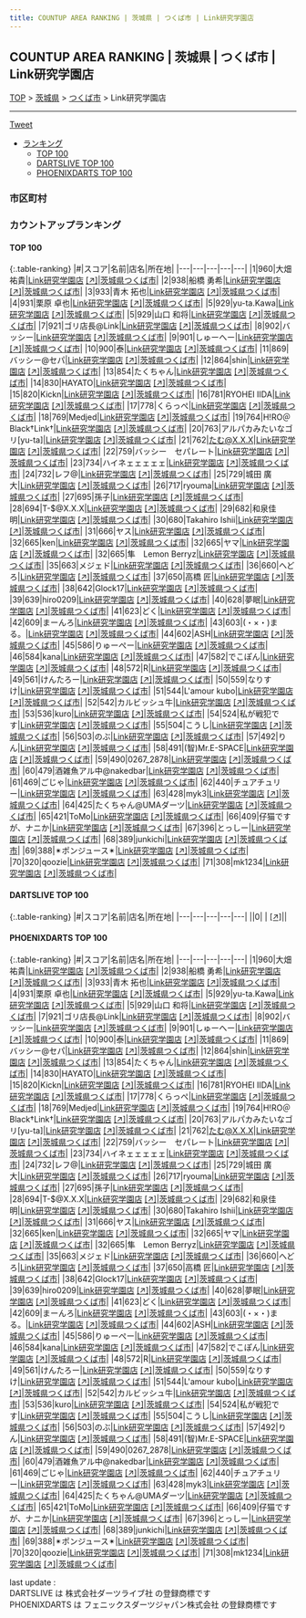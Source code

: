 ```yaml
---
title: COUNTUP AREA RANKING | 茨城県 | つくば市 | Link研究学園店
---
```

## COUNTUP AREA RANKING | 茨城県 | つくば市 | Link研究学園店

[TOP](/darts/rank/) > [茨城県](/darts/rank/茨城県/) > [つくば市](/darts/rank/茨城県/つくば市/) > Link研究学園店

___

<a href="https://twitter.com/share?ref_src=twsrc%5Etfw" data-text="COUNTUP AREA RANKING | 茨城県つくば市Link研究学園店" class="twitter-share-button" data-hashtags="DARTSLIVE,PHOENIXDARTS,darts,ダーツ" data-show-count="false">Tweet</a>

* [ランキング](#カウントアップランキング)
    * [TOP 100](#top-100)
    * [DARTSLIVE TOP 100](#dartslive-top-100)
    * [PHOENIXDARTS TOP 100](#phoenixdarts-top-100)

### 市区町村

<ul>

</ul>

### カウントアップランキング

#### TOP 100



{:.table-ranking}
|#|スコア|名前|店名|所在地|
|---|---|---|---|---|
|1|960|<span class="rank-name-pd"><span class="pro-icon-pd"></span>大畑 祐貴</span>|<a href="/darts/rank/shops/71917.html">Link研究学園店</a> <a href="https://vs.phoenixdarts.com/jp/shop/shopDetailInfo/s_71917?s_seq=71917">[↗]</a>|<a href="/darts/rank/茨城県/つくば市">茨城県つくば市</a>|
|2|938|<span class="rank-name-pd"><span class="pro-icon-pd"></span>船橋 勇希</span>|<a href="/darts/rank/shops/71917.html">Link研究学園店</a> <a href="https://vs.phoenixdarts.com/jp/shop/shopDetailInfo/s_71917?s_seq=71917">[↗]</a>|<a href="/darts/rank/茨城県/つくば市">茨城県つくば市</a>|
|3|933|<span class="rank-name-pd"><span class="pro-icon-pd"></span>青木 拓也</span>|<a href="/darts/rank/shops/71917.html">Link研究学園店</a> <a href="https://vs.phoenixdarts.com/jp/shop/shopDetailInfo/s_71917?s_seq=71917">[↗]</a>|<a href="/darts/rank/茨城県/つくば市">茨城県つくば市</a>|
|4|931|<span class="rank-name-pd"><span class="pro-icon-pd"></span>栗原 卓也</span>|<a href="/darts/rank/shops/71917.html">Link研究学園店</a> <a href="https://vs.phoenixdarts.com/jp/shop/shopDetailInfo/s_71917?s_seq=71917">[↗]</a>|<a href="/darts/rank/茨城県/つくば市">茨城県つくば市</a>|
|5|929|<span class="rank-name-pd">yu-ta.Kawa</span>|<a href="/darts/rank/shops/71917.html">Link研究学園店</a> <a href="https://vs.phoenixdarts.com/jp/shop/shopDetailInfo/s_71917?s_seq=71917">[↗]</a>|<a href="/darts/rank/茨城県/つくば市">茨城県つくば市</a>|
|5|929|<span class="rank-name-pd"><span class="pro-icon-pd"></span>山口 和将</span>|<a href="/darts/rank/shops/71917.html">Link研究学園店</a> <a href="https://vs.phoenixdarts.com/jp/shop/shopDetailInfo/s_71917?s_seq=71917">[↗]</a>|<a href="/darts/rank/茨城県/つくば市">茨城県つくば市</a>|
|7|921|<span class="rank-name-pd">ゴリ店長@Link</span>|<a href="/darts/rank/shops/71917.html">Link研究学園店</a> <a href="https://vs.phoenixdarts.com/jp/shop/shopDetailInfo/s_71917?s_seq=71917">[↗]</a>|<a href="/darts/rank/茨城県/つくば市">茨城県つくば市</a>|
|8|902|<span class="rank-name-pd">バッシー</span>|<a href="/darts/rank/shops/71917.html">Link研究学園店</a> <a href="https://vs.phoenixdarts.com/jp/shop/shopDetailInfo/s_71917?s_seq=71917">[↗]</a>|<a href="/darts/rank/茨城県/つくば市">茨城県つくば市</a>|
|9|901|<span class="rank-name-pd">しゅーへー</span>|<a href="/darts/rank/shops/71917.html">Link研究学園店</a> <a href="https://vs.phoenixdarts.com/jp/shop/shopDetailInfo/s_71917?s_seq=71917">[↗]</a>|<a href="/darts/rank/茨城県/つくば市">茨城県つくば市</a>|
|10|900|<span class="rank-name-pd">泰</span>|<a href="/darts/rank/shops/71917.html">Link研究学園店</a> <a href="https://vs.phoenixdarts.com/jp/shop/shopDetailInfo/s_71917?s_seq=71917">[↗]</a>|<a href="/darts/rank/茨城県/つくば市">茨城県つくば市</a>|
|11|869|<span class="rank-name-pd">バッシー@セパ</span>|<a href="/darts/rank/shops/71917.html">Link研究学園店</a> <a href="https://vs.phoenixdarts.com/jp/shop/shopDetailInfo/s_71917?s_seq=71917">[↗]</a>|<a href="/darts/rank/茨城県/つくば市">茨城県つくば市</a>|
|12|864|<span class="rank-name-pd">shin</span>|<a href="/darts/rank/shops/71917.html">Link研究学園店</a> <a href="https://vs.phoenixdarts.com/jp/shop/shopDetailInfo/s_71917?s_seq=71917">[↗]</a>|<a href="/darts/rank/茨城県/つくば市">茨城県つくば市</a>|
|13|854|<span class="rank-name-pd">たくちゃん</span>|<a href="/darts/rank/shops/71917.html">Link研究学園店</a> <a href="https://vs.phoenixdarts.com/jp/shop/shopDetailInfo/s_71917?s_seq=71917">[↗]</a>|<a href="/darts/rank/茨城県/つくば市">茨城県つくば市</a>|
|14|830|<span class="rank-name-pd">HAYATO</span>|<a href="/darts/rank/shops/71917.html">Link研究学園店</a> <a href="https://vs.phoenixdarts.com/jp/shop/shopDetailInfo/s_71917?s_seq=71917">[↗]</a>|<a href="/darts/rank/茨城県/つくば市">茨城県つくば市</a>|
|15|820|<span class="rank-name-pd">Kickn</span>|<a href="/darts/rank/shops/71917.html">Link研究学園店</a> <a href="https://vs.phoenixdarts.com/jp/shop/shopDetailInfo/s_71917?s_seq=71917">[↗]</a>|<a href="/darts/rank/茨城県/つくば市">茨城県つくば市</a>|
|16|781|<span class="rank-name-pd">RYOHEI IIDA</span>|<a href="/darts/rank/shops/71917.html">Link研究学園店</a> <a href="https://vs.phoenixdarts.com/jp/shop/shopDetailInfo/s_71917?s_seq=71917">[↗]</a>|<a href="/darts/rank/茨城県/つくば市">茨城県つくば市</a>|
|17|778|<span class="rank-name-pd">くらっぺ</span>|<a href="/darts/rank/shops/71917.html">Link研究学園店</a> <a href="https://vs.phoenixdarts.com/jp/shop/shopDetailInfo/s_71917?s_seq=71917">[↗]</a>|<a href="/darts/rank/茨城県/つくば市">茨城県つくば市</a>|
|18|769|<span class="rank-name-pd">Medjed</span>|<a href="/darts/rank/shops/71917.html">Link研究学園店</a> <a href="https://vs.phoenixdarts.com/jp/shop/shopDetailInfo/s_71917?s_seq=71917">[↗]</a>|<a href="/darts/rank/茨城県/つくば市">茨城県つくば市</a>|
|19|764|<span class="rank-name-pd">H!RO＠Black†Link†</span>|<a href="/darts/rank/shops/71917.html">Link研究学園店</a> <a href="https://vs.phoenixdarts.com/jp/shop/shopDetailInfo/s_71917?s_seq=71917">[↗]</a>|<a href="/darts/rank/茨城県/つくば市">茨城県つくば市</a>|
|20|763|<span class="rank-name-pd">アルパカみたいなゴリ[yu-ta]</span>|<a href="/darts/rank/shops/71917.html">Link研究学園店</a> <a href="https://vs.phoenixdarts.com/jp/shop/shopDetailInfo/s_71917?s_seq=71917">[↗]</a>|<a href="/darts/rank/茨城県/つくば市">茨城県つくば市</a>|
|21|762|<span class="rank-name-pd">たむ@X.X.X</span>|<a href="/darts/rank/shops/71917.html">Link研究学園店</a> <a href="https://vs.phoenixdarts.com/jp/shop/shopDetailInfo/s_71917?s_seq=71917">[↗]</a>|<a href="/darts/rank/茨城県/つくば市">茨城県つくば市</a>|
|22|759|<span class="rank-name-pd">バッシー　セパレート</span>|<a href="/darts/rank/shops/71917.html">Link研究学園店</a> <a href="https://vs.phoenixdarts.com/jp/shop/shopDetailInfo/s_71917?s_seq=71917">[↗]</a>|<a href="/darts/rank/茨城県/つくば市">茨城県つくば市</a>|
|23|734|<span class="rank-name-pd">ハイネェェェェェ</span>|<a href="/darts/rank/shops/71917.html">Link研究学園店</a> <a href="https://vs.phoenixdarts.com/jp/shop/shopDetailInfo/s_71917?s_seq=71917">[↗]</a>|<a href="/darts/rank/茨城県/つくば市">茨城県つくば市</a>|
|24|732|<span class="rank-name-pd">レフ@</span>|<a href="/darts/rank/shops/71917.html">Link研究学園店</a> <a href="https://vs.phoenixdarts.com/jp/shop/shopDetailInfo/s_71917?s_seq=71917">[↗]</a>|<a href="/darts/rank/茨城県/つくば市">茨城県つくば市</a>|
|25|729|<span class="rank-name-pd"><span class="pro-icon-pd"></span>城田 廣大</span>|<a href="/darts/rank/shops/71917.html">Link研究学園店</a> <a href="https://vs.phoenixdarts.com/jp/shop/shopDetailInfo/s_71917?s_seq=71917">[↗]</a>|<a href="/darts/rank/茨城県/つくば市">茨城県つくば市</a>|
|26|717|<span class="rank-name-pd">ryouma</span>|<a href="/darts/rank/shops/71917.html">Link研究学園店</a> <a href="https://vs.phoenixdarts.com/jp/shop/shopDetailInfo/s_71917?s_seq=71917">[↗]</a>|<a href="/darts/rank/茨城県/つくば市">茨城県つくば市</a>|
|27|695|<span class="rank-name-pd">孫子</span>|<a href="/darts/rank/shops/71917.html">Link研究学園店</a> <a href="https://vs.phoenixdarts.com/jp/shop/shopDetailInfo/s_71917?s_seq=71917">[↗]</a>|<a href="/darts/rank/茨城県/つくば市">茨城県つくば市</a>|
|28|694|<span class="rank-name-pd">T-$@X.X.X</span>|<a href="/darts/rank/shops/71917.html">Link研究学園店</a> <a href="https://vs.phoenixdarts.com/jp/shop/shopDetailInfo/s_71917?s_seq=71917">[↗]</a>|<a href="/darts/rank/茨城県/つくば市">茨城県つくば市</a>|
|29|682|<span class="rank-name-pd">和泉佳明</span>|<a href="/darts/rank/shops/71917.html">Link研究学園店</a> <a href="https://vs.phoenixdarts.com/jp/shop/shopDetailInfo/s_71917?s_seq=71917">[↗]</a>|<a href="/darts/rank/茨城県/つくば市">茨城県つくば市</a>|
|30|680|<span class="rank-name-pd">Takahiro Ishii</span>|<a href="/darts/rank/shops/71917.html">Link研究学園店</a> <a href="https://vs.phoenixdarts.com/jp/shop/shopDetailInfo/s_71917?s_seq=71917">[↗]</a>|<a href="/darts/rank/茨城県/つくば市">茨城県つくば市</a>|
|31|666|<span class="rank-name-pd">ヤス</span>|<a href="/darts/rank/shops/71917.html">Link研究学園店</a> <a href="https://vs.phoenixdarts.com/jp/shop/shopDetailInfo/s_71917?s_seq=71917">[↗]</a>|<a href="/darts/rank/茨城県/つくば市">茨城県つくば市</a>|
|32|665|<span class="rank-name-pd">ken</span>|<a href="/darts/rank/shops/71917.html">Link研究学園店</a> <a href="https://vs.phoenixdarts.com/jp/shop/shopDetailInfo/s_71917?s_seq=71917">[↗]</a>|<a href="/darts/rank/茨城県/つくば市">茨城県つくば市</a>|
|32|665|<span class="rank-name-pd">ヤマ</span>|<a href="/darts/rank/shops/71917.html">Link研究学園店</a> <a href="https://vs.phoenixdarts.com/jp/shop/shopDetailInfo/s_71917?s_seq=71917">[↗]</a>|<a href="/darts/rank/茨城県/つくば市">茨城県つくば市</a>|
|32|665|<span class="rank-name-pd">隼　Lemon Berryz</span>|<a href="/darts/rank/shops/71917.html">Link研究学園店</a> <a href="https://vs.phoenixdarts.com/jp/shop/shopDetailInfo/s_71917?s_seq=71917">[↗]</a>|<a href="/darts/rank/茨城県/つくば市">茨城県つくば市</a>|
|35|663|<span class="rank-name-pd">メジェド</span>|<a href="/darts/rank/shops/71917.html">Link研究学園店</a> <a href="https://vs.phoenixdarts.com/jp/shop/shopDetailInfo/s_71917?s_seq=71917">[↗]</a>|<a href="/darts/rank/茨城県/つくば市">茨城県つくば市</a>|
|36|660|<span class="rank-name-pd">へどろ</span>|<a href="/darts/rank/shops/71917.html">Link研究学園店</a> <a href="https://vs.phoenixdarts.com/jp/shop/shopDetailInfo/s_71917?s_seq=71917">[↗]</a>|<a href="/darts/rank/茨城県/つくば市">茨城県つくば市</a>|
|37|650|<span class="rank-name-pd"><span class="pro-icon-pd"></span>高橋 匠</span>|<a href="/darts/rank/shops/71917.html">Link研究学園店</a> <a href="https://vs.phoenixdarts.com/jp/shop/shopDetailInfo/s_71917?s_seq=71917">[↗]</a>|<a href="/darts/rank/茨城県/つくば市">茨城県つくば市</a>|
|38|642|<span class="rank-name-pd">Glock17</span>|<a href="/darts/rank/shops/71917.html">Link研究学園店</a> <a href="https://vs.phoenixdarts.com/jp/shop/shopDetailInfo/s_71917?s_seq=71917">[↗]</a>|<a href="/darts/rank/茨城県/つくば市">茨城県つくば市</a>|
|39|639|<span class="rank-name-pd">hiro0209</span>|<a href="/darts/rank/shops/71917.html">Link研究学園店</a> <a href="https://vs.phoenixdarts.com/jp/shop/shopDetailInfo/s_71917?s_seq=71917">[↗]</a>|<a href="/darts/rank/茨城県/つくば市">茨城県つくば市</a>|
|40|628|<span class="rank-name-pd">夢眠</span>|<a href="/darts/rank/shops/71917.html">Link研究学園店</a> <a href="https://vs.phoenixdarts.com/jp/shop/shopDetailInfo/s_71917?s_seq=71917">[↗]</a>|<a href="/darts/rank/茨城県/つくば市">茨城県つくば市</a>|
|41|623|<span class="rank-name-pd">どく</span>|<a href="/darts/rank/shops/71917.html">Link研究学園店</a> <a href="https://vs.phoenixdarts.com/jp/shop/shopDetailInfo/s_71917?s_seq=71917">[↗]</a>|<a href="/darts/rank/茨城県/つくば市">茨城県つくば市</a>|
|42|609|<span class="rank-name-pd">まーんろ</span>|<a href="/darts/rank/shops/71917.html">Link研究学園店</a> <a href="https://vs.phoenixdarts.com/jp/shop/shopDetailInfo/s_71917?s_seq=71917">[↗]</a>|<a href="/darts/rank/茨城県/つくば市">茨城県つくば市</a>|
|43|603|<span class="rank-name-pd">(・×・)まる。</span>|<a href="/darts/rank/shops/71917.html">Link研究学園店</a> <a href="https://vs.phoenixdarts.com/jp/shop/shopDetailInfo/s_71917?s_seq=71917">[↗]</a>|<a href="/darts/rank/茨城県/つくば市">茨城県つくば市</a>|
|44|602|<span class="rank-name-pd">ASH</span>|<a href="/darts/rank/shops/71917.html">Link研究学園店</a> <a href="https://vs.phoenixdarts.com/jp/shop/shopDetailInfo/s_71917?s_seq=71917">[↗]</a>|<a href="/darts/rank/茨城県/つくば市">茨城県つくば市</a>|
|45|586|<span class="rank-name-pd">りゅーぺー</span>|<a href="/darts/rank/shops/71917.html">Link研究学園店</a> <a href="https://vs.phoenixdarts.com/jp/shop/shopDetailInfo/s_71917?s_seq=71917">[↗]</a>|<a href="/darts/rank/茨城県/つくば市">茨城県つくば市</a>|
|46|584|<span class="rank-name-pd">kana</span>|<a href="/darts/rank/shops/71917.html">Link研究学園店</a> <a href="https://vs.phoenixdarts.com/jp/shop/shopDetailInfo/s_71917?s_seq=71917">[↗]</a>|<a href="/darts/rank/茨城県/つくば市">茨城県つくば市</a>|
|47|582|<span class="rank-name-pd">でこぽん</span>|<a href="/darts/rank/shops/71917.html">Link研究学園店</a> <a href="https://vs.phoenixdarts.com/jp/shop/shopDetailInfo/s_71917?s_seq=71917">[↗]</a>|<a href="/darts/rank/茨城県/つくば市">茨城県つくば市</a>|
|48|572|<span class="rank-name-pd">R</span>|<a href="/darts/rank/shops/71917.html">Link研究学園店</a> <a href="https://vs.phoenixdarts.com/jp/shop/shopDetailInfo/s_71917?s_seq=71917">[↗]</a>|<a href="/darts/rank/茨城県/つくば市">茨城県つくば市</a>|
|49|561|<span class="rank-name-pd">けんたろー</span>|<a href="/darts/rank/shops/71917.html">Link研究学園店</a> <a href="https://vs.phoenixdarts.com/jp/shop/shopDetailInfo/s_71917?s_seq=71917">[↗]</a>|<a href="/darts/rank/茨城県/つくば市">茨城県つくば市</a>|
|50|559|<span class="rank-name-pd">なりすけ</span>|<a href="/darts/rank/shops/71917.html">Link研究学園店</a> <a href="https://vs.phoenixdarts.com/jp/shop/shopDetailInfo/s_71917?s_seq=71917">[↗]</a>|<a href="/darts/rank/茨城県/つくば市">茨城県つくば市</a>|
|51|544|<span class="rank-name-pd">L&#x27;amour kubo</span>|<a href="/darts/rank/shops/71917.html">Link研究学園店</a> <a href="https://vs.phoenixdarts.com/jp/shop/shopDetailInfo/s_71917?s_seq=71917">[↗]</a>|<a href="/darts/rank/茨城県/つくば市">茨城県つくば市</a>|
|52|542|<span class="rank-name-pd">カルビッシュ牛</span>|<a href="/darts/rank/shops/71917.html">Link研究学園店</a> <a href="https://vs.phoenixdarts.com/jp/shop/shopDetailInfo/s_71917?s_seq=71917">[↗]</a>|<a href="/darts/rank/茨城県/つくば市">茨城県つくば市</a>|
|53|536|<span class="rank-name-pd">kuro</span>|<a href="/darts/rank/shops/71917.html">Link研究学園店</a> <a href="https://vs.phoenixdarts.com/jp/shop/shopDetailInfo/s_71917?s_seq=71917">[↗]</a>|<a href="/darts/rank/茨城県/つくば市">茨城県つくば市</a>|
|54|524|<span class="rank-name-pd">私が戦犯です</span>|<a href="/darts/rank/shops/71917.html">Link研究学園店</a> <a href="https://vs.phoenixdarts.com/jp/shop/shopDetailInfo/s_71917?s_seq=71917">[↗]</a>|<a href="/darts/rank/茨城県/つくば市">茨城県つくば市</a>|
|55|504|<span class="rank-name-pd">こうし</span>|<a href="/darts/rank/shops/71917.html">Link研究学園店</a> <a href="https://vs.phoenixdarts.com/jp/shop/shopDetailInfo/s_71917?s_seq=71917">[↗]</a>|<a href="/darts/rank/茨城県/つくば市">茨城県つくば市</a>|
|56|503|<span class="rank-name-pd">のぶ</span>|<a href="/darts/rank/shops/71917.html">Link研究学園店</a> <a href="https://vs.phoenixdarts.com/jp/shop/shopDetailInfo/s_71917?s_seq=71917">[↗]</a>|<a href="/darts/rank/茨城県/つくば市">茨城県つくば市</a>|
|57|492|<span class="rank-name-pd">りん</span>|<a href="/darts/rank/shops/71917.html">Link研究学園店</a> <a href="https://vs.phoenixdarts.com/jp/shop/shopDetailInfo/s_71917?s_seq=71917">[↗]</a>|<a href="/darts/rank/茨城県/つくば市">茨城県つくば市</a>|
|58|491|<span class="rank-name-pd">(智)Mr.E-SPACE</span>|<a href="/darts/rank/shops/71917.html">Link研究学園店</a> <a href="https://vs.phoenixdarts.com/jp/shop/shopDetailInfo/s_71917?s_seq=71917">[↗]</a>|<a href="/darts/rank/茨城県/つくば市">茨城県つくば市</a>|
|59|490|<span class="rank-name-pd">0267_2878</span>|<a href="/darts/rank/shops/71917.html">Link研究学園店</a> <a href="https://vs.phoenixdarts.com/jp/shop/shopDetailInfo/s_71917?s_seq=71917">[↗]</a>|<a href="/darts/rank/茨城県/つくば市">茨城県つくば市</a>|
|60|479|<span class="rank-name-pd">酒雑魚アル中@nakedbar</span>|<a href="/darts/rank/shops/71917.html">Link研究学園店</a> <a href="https://vs.phoenixdarts.com/jp/shop/shopDetailInfo/s_71917?s_seq=71917">[↗]</a>|<a href="/darts/rank/茨城県/つくば市">茨城県つくば市</a>|
|61|469|<span class="rank-name-pd">ごじゃ</span>|<a href="/darts/rank/shops/71917.html">Link研究学園店</a> <a href="https://vs.phoenixdarts.com/jp/shop/shopDetailInfo/s_71917?s_seq=71917">[↗]</a>|<a href="/darts/rank/茨城県/つくば市">茨城県つくば市</a>|
|62|440|<span class="rank-name-pd">チュアチュリー</span>|<a href="/darts/rank/shops/71917.html">Link研究学園店</a> <a href="https://vs.phoenixdarts.com/jp/shop/shopDetailInfo/s_71917?s_seq=71917">[↗]</a>|<a href="/darts/rank/茨城県/つくば市">茨城県つくば市</a>|
|63|428|<span class="rank-name-pd">myk3</span>|<a href="/darts/rank/shops/71917.html">Link研究学園店</a> <a href="https://vs.phoenixdarts.com/jp/shop/shopDetailInfo/s_71917?s_seq=71917">[↗]</a>|<a href="/darts/rank/茨城県/つくば市">茨城県つくば市</a>|
|64|425|<span class="rank-name-pd">たくちゃん@UMAダーツ</span>|<a href="/darts/rank/shops/71917.html">Link研究学園店</a> <a href="https://vs.phoenixdarts.com/jp/shop/shopDetailInfo/s_71917?s_seq=71917">[↗]</a>|<a href="/darts/rank/茨城県/つくば市">茨城県つくば市</a>|
|65|421|<span class="rank-name-pd">ToMo</span>|<a href="/darts/rank/shops/71917.html">Link研究学園店</a> <a href="https://vs.phoenixdarts.com/jp/shop/shopDetailInfo/s_71917?s_seq=71917">[↗]</a>|<a href="/darts/rank/茨城県/つくば市">茨城県つくば市</a>|
|66|409|<span class="rank-name-pd">仔猫ですが、ナニか</span>|<a href="/darts/rank/shops/71917.html">Link研究学園店</a> <a href="https://vs.phoenixdarts.com/jp/shop/shopDetailInfo/s_71917?s_seq=71917">[↗]</a>|<a href="/darts/rank/茨城県/つくば市">茨城県つくば市</a>|
|67|396|<span class="rank-name-pd">とっしー</span>|<a href="/darts/rank/shops/71917.html">Link研究学園店</a> <a href="https://vs.phoenixdarts.com/jp/shop/shopDetailInfo/s_71917?s_seq=71917">[↗]</a>|<a href="/darts/rank/茨城県/つくば市">茨城県つくば市</a>|
|68|389|<span class="rank-name-pd">junkichi</span>|<a href="/darts/rank/shops/71917.html">Link研究学園店</a> <a href="https://vs.phoenixdarts.com/jp/shop/shopDetailInfo/s_71917?s_seq=71917">[↗]</a>|<a href="/darts/rank/茨城県/つくば市">茨城県つくば市</a>|
|69|388|<span class="rank-name-pd">✴︎ポンジュース✴︎</span>|<a href="/darts/rank/shops/71917.html">Link研究学園店</a> <a href="https://vs.phoenixdarts.com/jp/shop/shopDetailInfo/s_71917?s_seq=71917">[↗]</a>|<a href="/darts/rank/茨城県/つくば市">茨城県つくば市</a>|
|70|320|<span class="rank-name-pd">qoozie</span>|<a href="/darts/rank/shops/71917.html">Link研究学園店</a> <a href="https://vs.phoenixdarts.com/jp/shop/shopDetailInfo/s_71917?s_seq=71917">[↗]</a>|<a href="/darts/rank/茨城県/つくば市">茨城県つくば市</a>|
|71|308|<span class="rank-name-pd">mk1234</span>|<a href="/darts/rank/shops/71917.html">Link研究学園店</a> <a href="https://vs.phoenixdarts.com/jp/shop/shopDetailInfo/s_71917?s_seq=71917">[↗]</a>|<a href="/darts/rank/茨城県/つくば市">茨城県つくば市</a>|


#### DARTSLIVE TOP 100



{:.table-ranking}
|#|スコア|名前|店名|所在地|
|---|---|---|---|---|
||0|<span class="rank-name-dl"> </span>|<a href="/darts/rank/shops/.html"></a> <a href="">[↗]</a>|<a href="/darts/rank//"></a>|


#### PHOENIXDARTS TOP 100



{:.table-ranking}
|#|スコア|名前|店名|所在地|
|---|---|---|---|---|
|1|960|<span class="rank-name-pd"><span class="pro-icon-pd"></span>大畑 祐貴</span>|<a href="/darts/rank/shops/71917.html">Link研究学園店</a> <a href="https://vs.phoenixdarts.com/jp/shop/shopDetailInfo/s_71917?s_seq=71917">[↗]</a>|<a href="/darts/rank/茨城県/つくば市">茨城県つくば市</a>|
|2|938|<span class="rank-name-pd"><span class="pro-icon-pd"></span>船橋 勇希</span>|<a href="/darts/rank/shops/71917.html">Link研究学園店</a> <a href="https://vs.phoenixdarts.com/jp/shop/shopDetailInfo/s_71917?s_seq=71917">[↗]</a>|<a href="/darts/rank/茨城県/つくば市">茨城県つくば市</a>|
|3|933|<span class="rank-name-pd"><span class="pro-icon-pd"></span>青木 拓也</span>|<a href="/darts/rank/shops/71917.html">Link研究学園店</a> <a href="https://vs.phoenixdarts.com/jp/shop/shopDetailInfo/s_71917?s_seq=71917">[↗]</a>|<a href="/darts/rank/茨城県/つくば市">茨城県つくば市</a>|
|4|931|<span class="rank-name-pd"><span class="pro-icon-pd"></span>栗原 卓也</span>|<a href="/darts/rank/shops/71917.html">Link研究学園店</a> <a href="https://vs.phoenixdarts.com/jp/shop/shopDetailInfo/s_71917?s_seq=71917">[↗]</a>|<a href="/darts/rank/茨城県/つくば市">茨城県つくば市</a>|
|5|929|<span class="rank-name-pd">yu-ta.Kawa</span>|<a href="/darts/rank/shops/71917.html">Link研究学園店</a> <a href="https://vs.phoenixdarts.com/jp/shop/shopDetailInfo/s_71917?s_seq=71917">[↗]</a>|<a href="/darts/rank/茨城県/つくば市">茨城県つくば市</a>|
|5|929|<span class="rank-name-pd"><span class="pro-icon-pd"></span>山口 和将</span>|<a href="/darts/rank/shops/71917.html">Link研究学園店</a> <a href="https://vs.phoenixdarts.com/jp/shop/shopDetailInfo/s_71917?s_seq=71917">[↗]</a>|<a href="/darts/rank/茨城県/つくば市">茨城県つくば市</a>|
|7|921|<span class="rank-name-pd">ゴリ店長@Link</span>|<a href="/darts/rank/shops/71917.html">Link研究学園店</a> <a href="https://vs.phoenixdarts.com/jp/shop/shopDetailInfo/s_71917?s_seq=71917">[↗]</a>|<a href="/darts/rank/茨城県/つくば市">茨城県つくば市</a>|
|8|902|<span class="rank-name-pd">バッシー</span>|<a href="/darts/rank/shops/71917.html">Link研究学園店</a> <a href="https://vs.phoenixdarts.com/jp/shop/shopDetailInfo/s_71917?s_seq=71917">[↗]</a>|<a href="/darts/rank/茨城県/つくば市">茨城県つくば市</a>|
|9|901|<span class="rank-name-pd">しゅーへー</span>|<a href="/darts/rank/shops/71917.html">Link研究学園店</a> <a href="https://vs.phoenixdarts.com/jp/shop/shopDetailInfo/s_71917?s_seq=71917">[↗]</a>|<a href="/darts/rank/茨城県/つくば市">茨城県つくば市</a>|
|10|900|<span class="rank-name-pd">泰</span>|<a href="/darts/rank/shops/71917.html">Link研究学園店</a> <a href="https://vs.phoenixdarts.com/jp/shop/shopDetailInfo/s_71917?s_seq=71917">[↗]</a>|<a href="/darts/rank/茨城県/つくば市">茨城県つくば市</a>|
|11|869|<span class="rank-name-pd">バッシー@セパ</span>|<a href="/darts/rank/shops/71917.html">Link研究学園店</a> <a href="https://vs.phoenixdarts.com/jp/shop/shopDetailInfo/s_71917?s_seq=71917">[↗]</a>|<a href="/darts/rank/茨城県/つくば市">茨城県つくば市</a>|
|12|864|<span class="rank-name-pd">shin</span>|<a href="/darts/rank/shops/71917.html">Link研究学園店</a> <a href="https://vs.phoenixdarts.com/jp/shop/shopDetailInfo/s_71917?s_seq=71917">[↗]</a>|<a href="/darts/rank/茨城県/つくば市">茨城県つくば市</a>|
|13|854|<span class="rank-name-pd">たくちゃん</span>|<a href="/darts/rank/shops/71917.html">Link研究学園店</a> <a href="https://vs.phoenixdarts.com/jp/shop/shopDetailInfo/s_71917?s_seq=71917">[↗]</a>|<a href="/darts/rank/茨城県/つくば市">茨城県つくば市</a>|
|14|830|<span class="rank-name-pd">HAYATO</span>|<a href="/darts/rank/shops/71917.html">Link研究学園店</a> <a href="https://vs.phoenixdarts.com/jp/shop/shopDetailInfo/s_71917?s_seq=71917">[↗]</a>|<a href="/darts/rank/茨城県/つくば市">茨城県つくば市</a>|
|15|820|<span class="rank-name-pd">Kickn</span>|<a href="/darts/rank/shops/71917.html">Link研究学園店</a> <a href="https://vs.phoenixdarts.com/jp/shop/shopDetailInfo/s_71917?s_seq=71917">[↗]</a>|<a href="/darts/rank/茨城県/つくば市">茨城県つくば市</a>|
|16|781|<span class="rank-name-pd">RYOHEI IIDA</span>|<a href="/darts/rank/shops/71917.html">Link研究学園店</a> <a href="https://vs.phoenixdarts.com/jp/shop/shopDetailInfo/s_71917?s_seq=71917">[↗]</a>|<a href="/darts/rank/茨城県/つくば市">茨城県つくば市</a>|
|17|778|<span class="rank-name-pd">くらっぺ</span>|<a href="/darts/rank/shops/71917.html">Link研究学園店</a> <a href="https://vs.phoenixdarts.com/jp/shop/shopDetailInfo/s_71917?s_seq=71917">[↗]</a>|<a href="/darts/rank/茨城県/つくば市">茨城県つくば市</a>|
|18|769|<span class="rank-name-pd">Medjed</span>|<a href="/darts/rank/shops/71917.html">Link研究学園店</a> <a href="https://vs.phoenixdarts.com/jp/shop/shopDetailInfo/s_71917?s_seq=71917">[↗]</a>|<a href="/darts/rank/茨城県/つくば市">茨城県つくば市</a>|
|19|764|<span class="rank-name-pd">H!RO＠Black†Link†</span>|<a href="/darts/rank/shops/71917.html">Link研究学園店</a> <a href="https://vs.phoenixdarts.com/jp/shop/shopDetailInfo/s_71917?s_seq=71917">[↗]</a>|<a href="/darts/rank/茨城県/つくば市">茨城県つくば市</a>|
|20|763|<span class="rank-name-pd">アルパカみたいなゴリ[yu-ta]</span>|<a href="/darts/rank/shops/71917.html">Link研究学園店</a> <a href="https://vs.phoenixdarts.com/jp/shop/shopDetailInfo/s_71917?s_seq=71917">[↗]</a>|<a href="/darts/rank/茨城県/つくば市">茨城県つくば市</a>|
|21|762|<span class="rank-name-pd">たむ@X.X.X</span>|<a href="/darts/rank/shops/71917.html">Link研究学園店</a> <a href="https://vs.phoenixdarts.com/jp/shop/shopDetailInfo/s_71917?s_seq=71917">[↗]</a>|<a href="/darts/rank/茨城県/つくば市">茨城県つくば市</a>|
|22|759|<span class="rank-name-pd">バッシー　セパレート</span>|<a href="/darts/rank/shops/71917.html">Link研究学園店</a> <a href="https://vs.phoenixdarts.com/jp/shop/shopDetailInfo/s_71917?s_seq=71917">[↗]</a>|<a href="/darts/rank/茨城県/つくば市">茨城県つくば市</a>|
|23|734|<span class="rank-name-pd">ハイネェェェェェ</span>|<a href="/darts/rank/shops/71917.html">Link研究学園店</a> <a href="https://vs.phoenixdarts.com/jp/shop/shopDetailInfo/s_71917?s_seq=71917">[↗]</a>|<a href="/darts/rank/茨城県/つくば市">茨城県つくば市</a>|
|24|732|<span class="rank-name-pd">レフ@</span>|<a href="/darts/rank/shops/71917.html">Link研究学園店</a> <a href="https://vs.phoenixdarts.com/jp/shop/shopDetailInfo/s_71917?s_seq=71917">[↗]</a>|<a href="/darts/rank/茨城県/つくば市">茨城県つくば市</a>|
|25|729|<span class="rank-name-pd"><span class="pro-icon-pd"></span>城田 廣大</span>|<a href="/darts/rank/shops/71917.html">Link研究学園店</a> <a href="https://vs.phoenixdarts.com/jp/shop/shopDetailInfo/s_71917?s_seq=71917">[↗]</a>|<a href="/darts/rank/茨城県/つくば市">茨城県つくば市</a>|
|26|717|<span class="rank-name-pd">ryouma</span>|<a href="/darts/rank/shops/71917.html">Link研究学園店</a> <a href="https://vs.phoenixdarts.com/jp/shop/shopDetailInfo/s_71917?s_seq=71917">[↗]</a>|<a href="/darts/rank/茨城県/つくば市">茨城県つくば市</a>|
|27|695|<span class="rank-name-pd">孫子</span>|<a href="/darts/rank/shops/71917.html">Link研究学園店</a> <a href="https://vs.phoenixdarts.com/jp/shop/shopDetailInfo/s_71917?s_seq=71917">[↗]</a>|<a href="/darts/rank/茨城県/つくば市">茨城県つくば市</a>|
|28|694|<span class="rank-name-pd">T-$@X.X.X</span>|<a href="/darts/rank/shops/71917.html">Link研究学園店</a> <a href="https://vs.phoenixdarts.com/jp/shop/shopDetailInfo/s_71917?s_seq=71917">[↗]</a>|<a href="/darts/rank/茨城県/つくば市">茨城県つくば市</a>|
|29|682|<span class="rank-name-pd">和泉佳明</span>|<a href="/darts/rank/shops/71917.html">Link研究学園店</a> <a href="https://vs.phoenixdarts.com/jp/shop/shopDetailInfo/s_71917?s_seq=71917">[↗]</a>|<a href="/darts/rank/茨城県/つくば市">茨城県つくば市</a>|
|30|680|<span class="rank-name-pd">Takahiro Ishii</span>|<a href="/darts/rank/shops/71917.html">Link研究学園店</a> <a href="https://vs.phoenixdarts.com/jp/shop/shopDetailInfo/s_71917?s_seq=71917">[↗]</a>|<a href="/darts/rank/茨城県/つくば市">茨城県つくば市</a>|
|31|666|<span class="rank-name-pd">ヤス</span>|<a href="/darts/rank/shops/71917.html">Link研究学園店</a> <a href="https://vs.phoenixdarts.com/jp/shop/shopDetailInfo/s_71917?s_seq=71917">[↗]</a>|<a href="/darts/rank/茨城県/つくば市">茨城県つくば市</a>|
|32|665|<span class="rank-name-pd">ken</span>|<a href="/darts/rank/shops/71917.html">Link研究学園店</a> <a href="https://vs.phoenixdarts.com/jp/shop/shopDetailInfo/s_71917?s_seq=71917">[↗]</a>|<a href="/darts/rank/茨城県/つくば市">茨城県つくば市</a>|
|32|665|<span class="rank-name-pd">ヤマ</span>|<a href="/darts/rank/shops/71917.html">Link研究学園店</a> <a href="https://vs.phoenixdarts.com/jp/shop/shopDetailInfo/s_71917?s_seq=71917">[↗]</a>|<a href="/darts/rank/茨城県/つくば市">茨城県つくば市</a>|
|32|665|<span class="rank-name-pd">隼　Lemon Berryz</span>|<a href="/darts/rank/shops/71917.html">Link研究学園店</a> <a href="https://vs.phoenixdarts.com/jp/shop/shopDetailInfo/s_71917?s_seq=71917">[↗]</a>|<a href="/darts/rank/茨城県/つくば市">茨城県つくば市</a>|
|35|663|<span class="rank-name-pd">メジェド</span>|<a href="/darts/rank/shops/71917.html">Link研究学園店</a> <a href="https://vs.phoenixdarts.com/jp/shop/shopDetailInfo/s_71917?s_seq=71917">[↗]</a>|<a href="/darts/rank/茨城県/つくば市">茨城県つくば市</a>|
|36|660|<span class="rank-name-pd">へどろ</span>|<a href="/darts/rank/shops/71917.html">Link研究学園店</a> <a href="https://vs.phoenixdarts.com/jp/shop/shopDetailInfo/s_71917?s_seq=71917">[↗]</a>|<a href="/darts/rank/茨城県/つくば市">茨城県つくば市</a>|
|37|650|<span class="rank-name-pd"><span class="pro-icon-pd"></span>高橋 匠</span>|<a href="/darts/rank/shops/71917.html">Link研究学園店</a> <a href="https://vs.phoenixdarts.com/jp/shop/shopDetailInfo/s_71917?s_seq=71917">[↗]</a>|<a href="/darts/rank/茨城県/つくば市">茨城県つくば市</a>|
|38|642|<span class="rank-name-pd">Glock17</span>|<a href="/darts/rank/shops/71917.html">Link研究学園店</a> <a href="https://vs.phoenixdarts.com/jp/shop/shopDetailInfo/s_71917?s_seq=71917">[↗]</a>|<a href="/darts/rank/茨城県/つくば市">茨城県つくば市</a>|
|39|639|<span class="rank-name-pd">hiro0209</span>|<a href="/darts/rank/shops/71917.html">Link研究学園店</a> <a href="https://vs.phoenixdarts.com/jp/shop/shopDetailInfo/s_71917?s_seq=71917">[↗]</a>|<a href="/darts/rank/茨城県/つくば市">茨城県つくば市</a>|
|40|628|<span class="rank-name-pd">夢眠</span>|<a href="/darts/rank/shops/71917.html">Link研究学園店</a> <a href="https://vs.phoenixdarts.com/jp/shop/shopDetailInfo/s_71917?s_seq=71917">[↗]</a>|<a href="/darts/rank/茨城県/つくば市">茨城県つくば市</a>|
|41|623|<span class="rank-name-pd">どく</span>|<a href="/darts/rank/shops/71917.html">Link研究学園店</a> <a href="https://vs.phoenixdarts.com/jp/shop/shopDetailInfo/s_71917?s_seq=71917">[↗]</a>|<a href="/darts/rank/茨城県/つくば市">茨城県つくば市</a>|
|42|609|<span class="rank-name-pd">まーんろ</span>|<a href="/darts/rank/shops/71917.html">Link研究学園店</a> <a href="https://vs.phoenixdarts.com/jp/shop/shopDetailInfo/s_71917?s_seq=71917">[↗]</a>|<a href="/darts/rank/茨城県/つくば市">茨城県つくば市</a>|
|43|603|<span class="rank-name-pd">(・×・)まる。</span>|<a href="/darts/rank/shops/71917.html">Link研究学園店</a> <a href="https://vs.phoenixdarts.com/jp/shop/shopDetailInfo/s_71917?s_seq=71917">[↗]</a>|<a href="/darts/rank/茨城県/つくば市">茨城県つくば市</a>|
|44|602|<span class="rank-name-pd">ASH</span>|<a href="/darts/rank/shops/71917.html">Link研究学園店</a> <a href="https://vs.phoenixdarts.com/jp/shop/shopDetailInfo/s_71917?s_seq=71917">[↗]</a>|<a href="/darts/rank/茨城県/つくば市">茨城県つくば市</a>|
|45|586|<span class="rank-name-pd">りゅーぺー</span>|<a href="/darts/rank/shops/71917.html">Link研究学園店</a> <a href="https://vs.phoenixdarts.com/jp/shop/shopDetailInfo/s_71917?s_seq=71917">[↗]</a>|<a href="/darts/rank/茨城県/つくば市">茨城県つくば市</a>|
|46|584|<span class="rank-name-pd">kana</span>|<a href="/darts/rank/shops/71917.html">Link研究学園店</a> <a href="https://vs.phoenixdarts.com/jp/shop/shopDetailInfo/s_71917?s_seq=71917">[↗]</a>|<a href="/darts/rank/茨城県/つくば市">茨城県つくば市</a>|
|47|582|<span class="rank-name-pd">でこぽん</span>|<a href="/darts/rank/shops/71917.html">Link研究学園店</a> <a href="https://vs.phoenixdarts.com/jp/shop/shopDetailInfo/s_71917?s_seq=71917">[↗]</a>|<a href="/darts/rank/茨城県/つくば市">茨城県つくば市</a>|
|48|572|<span class="rank-name-pd">R</span>|<a href="/darts/rank/shops/71917.html">Link研究学園店</a> <a href="https://vs.phoenixdarts.com/jp/shop/shopDetailInfo/s_71917?s_seq=71917">[↗]</a>|<a href="/darts/rank/茨城県/つくば市">茨城県つくば市</a>|
|49|561|<span class="rank-name-pd">けんたろー</span>|<a href="/darts/rank/shops/71917.html">Link研究学園店</a> <a href="https://vs.phoenixdarts.com/jp/shop/shopDetailInfo/s_71917?s_seq=71917">[↗]</a>|<a href="/darts/rank/茨城県/つくば市">茨城県つくば市</a>|
|50|559|<span class="rank-name-pd">なりすけ</span>|<a href="/darts/rank/shops/71917.html">Link研究学園店</a> <a href="https://vs.phoenixdarts.com/jp/shop/shopDetailInfo/s_71917?s_seq=71917">[↗]</a>|<a href="/darts/rank/茨城県/つくば市">茨城県つくば市</a>|
|51|544|<span class="rank-name-pd">L&#x27;amour kubo</span>|<a href="/darts/rank/shops/71917.html">Link研究学園店</a> <a href="https://vs.phoenixdarts.com/jp/shop/shopDetailInfo/s_71917?s_seq=71917">[↗]</a>|<a href="/darts/rank/茨城県/つくば市">茨城県つくば市</a>|
|52|542|<span class="rank-name-pd">カルビッシュ牛</span>|<a href="/darts/rank/shops/71917.html">Link研究学園店</a> <a href="https://vs.phoenixdarts.com/jp/shop/shopDetailInfo/s_71917?s_seq=71917">[↗]</a>|<a href="/darts/rank/茨城県/つくば市">茨城県つくば市</a>|
|53|536|<span class="rank-name-pd">kuro</span>|<a href="/darts/rank/shops/71917.html">Link研究学園店</a> <a href="https://vs.phoenixdarts.com/jp/shop/shopDetailInfo/s_71917?s_seq=71917">[↗]</a>|<a href="/darts/rank/茨城県/つくば市">茨城県つくば市</a>|
|54|524|<span class="rank-name-pd">私が戦犯です</span>|<a href="/darts/rank/shops/71917.html">Link研究学園店</a> <a href="https://vs.phoenixdarts.com/jp/shop/shopDetailInfo/s_71917?s_seq=71917">[↗]</a>|<a href="/darts/rank/茨城県/つくば市">茨城県つくば市</a>|
|55|504|<span class="rank-name-pd">こうし</span>|<a href="/darts/rank/shops/71917.html">Link研究学園店</a> <a href="https://vs.phoenixdarts.com/jp/shop/shopDetailInfo/s_71917?s_seq=71917">[↗]</a>|<a href="/darts/rank/茨城県/つくば市">茨城県つくば市</a>|
|56|503|<span class="rank-name-pd">のぶ</span>|<a href="/darts/rank/shops/71917.html">Link研究学園店</a> <a href="https://vs.phoenixdarts.com/jp/shop/shopDetailInfo/s_71917?s_seq=71917">[↗]</a>|<a href="/darts/rank/茨城県/つくば市">茨城県つくば市</a>|
|57|492|<span class="rank-name-pd">りん</span>|<a href="/darts/rank/shops/71917.html">Link研究学園店</a> <a href="https://vs.phoenixdarts.com/jp/shop/shopDetailInfo/s_71917?s_seq=71917">[↗]</a>|<a href="/darts/rank/茨城県/つくば市">茨城県つくば市</a>|
|58|491|<span class="rank-name-pd">(智)Mr.E-SPACE</span>|<a href="/darts/rank/shops/71917.html">Link研究学園店</a> <a href="https://vs.phoenixdarts.com/jp/shop/shopDetailInfo/s_71917?s_seq=71917">[↗]</a>|<a href="/darts/rank/茨城県/つくば市">茨城県つくば市</a>|
|59|490|<span class="rank-name-pd">0267_2878</span>|<a href="/darts/rank/shops/71917.html">Link研究学園店</a> <a href="https://vs.phoenixdarts.com/jp/shop/shopDetailInfo/s_71917?s_seq=71917">[↗]</a>|<a href="/darts/rank/茨城県/つくば市">茨城県つくば市</a>|
|60|479|<span class="rank-name-pd">酒雑魚アル中@nakedbar</span>|<a href="/darts/rank/shops/71917.html">Link研究学園店</a> <a href="https://vs.phoenixdarts.com/jp/shop/shopDetailInfo/s_71917?s_seq=71917">[↗]</a>|<a href="/darts/rank/茨城県/つくば市">茨城県つくば市</a>|
|61|469|<span class="rank-name-pd">ごじゃ</span>|<a href="/darts/rank/shops/71917.html">Link研究学園店</a> <a href="https://vs.phoenixdarts.com/jp/shop/shopDetailInfo/s_71917?s_seq=71917">[↗]</a>|<a href="/darts/rank/茨城県/つくば市">茨城県つくば市</a>|
|62|440|<span class="rank-name-pd">チュアチュリー</span>|<a href="/darts/rank/shops/71917.html">Link研究学園店</a> <a href="https://vs.phoenixdarts.com/jp/shop/shopDetailInfo/s_71917?s_seq=71917">[↗]</a>|<a href="/darts/rank/茨城県/つくば市">茨城県つくば市</a>|
|63|428|<span class="rank-name-pd">myk3</span>|<a href="/darts/rank/shops/71917.html">Link研究学園店</a> <a href="https://vs.phoenixdarts.com/jp/shop/shopDetailInfo/s_71917?s_seq=71917">[↗]</a>|<a href="/darts/rank/茨城県/つくば市">茨城県つくば市</a>|
|64|425|<span class="rank-name-pd">たくちゃん@UMAダーツ</span>|<a href="/darts/rank/shops/71917.html">Link研究学園店</a> <a href="https://vs.phoenixdarts.com/jp/shop/shopDetailInfo/s_71917?s_seq=71917">[↗]</a>|<a href="/darts/rank/茨城県/つくば市">茨城県つくば市</a>|
|65|421|<span class="rank-name-pd">ToMo</span>|<a href="/darts/rank/shops/71917.html">Link研究学園店</a> <a href="https://vs.phoenixdarts.com/jp/shop/shopDetailInfo/s_71917?s_seq=71917">[↗]</a>|<a href="/darts/rank/茨城県/つくば市">茨城県つくば市</a>|
|66|409|<span class="rank-name-pd">仔猫ですが、ナニか</span>|<a href="/darts/rank/shops/71917.html">Link研究学園店</a> <a href="https://vs.phoenixdarts.com/jp/shop/shopDetailInfo/s_71917?s_seq=71917">[↗]</a>|<a href="/darts/rank/茨城県/つくば市">茨城県つくば市</a>|
|67|396|<span class="rank-name-pd">とっしー</span>|<a href="/darts/rank/shops/71917.html">Link研究学園店</a> <a href="https://vs.phoenixdarts.com/jp/shop/shopDetailInfo/s_71917?s_seq=71917">[↗]</a>|<a href="/darts/rank/茨城県/つくば市">茨城県つくば市</a>|
|68|389|<span class="rank-name-pd">junkichi</span>|<a href="/darts/rank/shops/71917.html">Link研究学園店</a> <a href="https://vs.phoenixdarts.com/jp/shop/shopDetailInfo/s_71917?s_seq=71917">[↗]</a>|<a href="/darts/rank/茨城県/つくば市">茨城県つくば市</a>|
|69|388|<span class="rank-name-pd">✴︎ポンジュース✴︎</span>|<a href="/darts/rank/shops/71917.html">Link研究学園店</a> <a href="https://vs.phoenixdarts.com/jp/shop/shopDetailInfo/s_71917?s_seq=71917">[↗]</a>|<a href="/darts/rank/茨城県/つくば市">茨城県つくば市</a>|
|70|320|<span class="rank-name-pd">qoozie</span>|<a href="/darts/rank/shops/71917.html">Link研究学園店</a> <a href="https://vs.phoenixdarts.com/jp/shop/shopDetailInfo/s_71917?s_seq=71917">[↗]</a>|<a href="/darts/rank/茨城県/つくば市">茨城県つくば市</a>|
|71|308|<span class="rank-name-pd">mk1234</span>|<a href="/darts/rank/shops/71917.html">Link研究学園店</a> <a href="https://vs.phoenixdarts.com/jp/shop/shopDetailInfo/s_71917?s_seq=71917">[↗]</a>|<a href="/darts/rank/茨城県/つくば市">茨城県つくば市</a>|


<div class="footer border-top border-gray-light mt-5 pt-3 text-right text-gray">
    last update : <span style="font-weight: italic" id="foot_last_modified"></span><br />
    DARTSLIVE は 株式会社ダーツライブ社 の登録商標です<br />
    PHOENIXDARTS は フェニックスダーツジャパン株式会社 の登録商標です<br />
</div>

<script src="https://cdnjs.cloudflare.com/ajax/libs/jquery.tablesorter/2.31.3/js/jquery.tablesorter.min.js" integrity="sha512-qzgd5cYSZcosqpzpn7zF2ZId8f/8CHmFKZ8j7mU4OUXTNRd5g+ZHBPsgKEwoqxCtdQvExE5LprwwPAgoicguNg==" crossorigin="anonymous" referrerpolicy="no-referrer"></script>
<link rel="stylesheet" href="https://cdnjs.cloudflare.com/ajax/libs/jquery.tablesorter/2.31.3/css/theme.default.min.css" integrity="sha512-wghhOJkjQX0Lh3NSWvNKeZ0ZpNn+SPVXX1Qyc9OCaogADktxrBiBdKGDoqVUOyhStvMBmJQ8ZdMHiR3wuEq8+w==" crossorigin="anonymous" referrerpolicy="no-referrer" />
<script>
$(function() {
    $(".table-ranking").tablesorter({sortList:[[0, 0]]});
    $("#foot_last_modified").text(formatDate(new Date(document.lastModified), 'yyyy-MM-dd HH:mm:ss'));
});
</script>

<script async src="https://platform.twitter.com/widgets.js" charset="utf-8"></script>